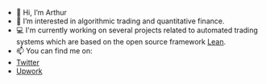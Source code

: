 - 👋 Hi, I’m Arthur
- 👀 I’m interested in algorithmic trading and quantitative finance.
- 💻 I'm currently working on several projects related to automated trading systems which are based on the open source framework [Lean](https://github.com/QuantConnect/Lean).  
- 📫 You can find me on:
 - [Twitter](twitter.com/artasen_) 
 - [Upwork](https://upwork.com/freelancers/artasen)

<!---
ArthurAsenheimer/ArthurAsenheimer is a ✨ special ✨ repository because its `README.md` (this file) appears on your GitHub profile.
You can click the Preview link to take a look at your changes.
--->
